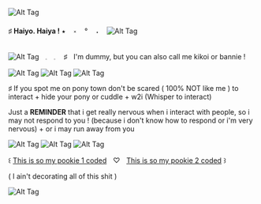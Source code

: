 ![Alt Tag](https://64.media.tumblr.com/904d33126515e0dbab9ad0bddc22a7bc/011185eda437489c-ca/s2048x3072/ca2fab7a2e7c5d41fc1e60a8154a61fa5ab5e613.pnj)

♯ **Haiyo. Haiya !** ⭑ ㅤ༝ ㅤ° ㅤ˖ㅤ ![Alt Tag](https://64.media.tumblr.com/702e892ef87344ec8eac94574b25498f/3a1dd0d929d3562e-7d/s75x75_c1/b1af0afb2d3d22c2f282ad2069ba8706416cc79d.gifv)

![Alt Tag](https://files.catbox.moe/2w6fkt.gif)ㅤ𓈒ㅤ𓈒 ㅤ♯ㅤI'm dummy, but you can also call me kikoi or bannie ! 

![Alt Tag](https://64.media.tumblr.com/dc5466fa52ff0b5883439564286270ce/147e422eed2ecc0d-d3/s100x200/f9d4e1ca6ba671f2ee10f50c804937919dd0c394.pnj) ![Alt Tag](https://64.media.tumblr.com/e7df767de43abdac1fb9e8b1f8ff8047/147e422eed2ecc0d-7d/s100x200/43a9ddc705f1e128b75d0ab745d75f405947bae8.pnj) ![Alt Tag](https://64.media.tumblr.com/8f084945f0f4f94450c475106a4aeb3f/3bf9185d18abb95b-8d/s100x200/2f4bd3b264f612783d0f941d3a7657e725257230.pnj)

♯ If you spot me on pony town don't be scared ( 100% NOT like me ) to interact + hide your pony or cuddle + w2i (Whisper to interact)

Just a **REMINDER** that i get really nervous when i interact with people, so i may not respond to you ! (because i don't know how to respond or i'm very nervous) + or i may run away from you

![Alt Tag](https://64.media.tumblr.com/2d69babfb331de34cbc5e4f2f234d734/cf682233aa864a9e-b0/s100x200/15e2b5bff1501649b759b21d7dec31ae858f3ead.gifv) ![Alt Tag](https://64.media.tumblr.com/748221bdf632e7f387bd2834a893de59/bfaaeb60d3ffc0b4-71/s100x200/000a982f7d005dec0194f07dc74a8aa5516d288b.pnj) ![Alt Tag](https://64.media.tumblr.com/781a146cfa0079b16c9c5c35100e78ad/bfaaeb60d3ffc0b4-d9/s250x400/857d744c1b6a665bb14a00b18258eeb030e97bf6.gifv)

꒰ [This is so my pookie 1 coded](https://www.youtube.com/watch?v=f5QbWqCKQ0o)ㅤ♡ㅤ[This is so my pookie 2 coded](https://www.youtube.com/watch?v=QW-RH1wAz04) ꒱


( I ain't decorating all of this shit )

![Alt Tag](https://64.media.tumblr.com/a9cfd00c04c3a0eff81bc5b072ec8388/011185eda437489c-7d/s2048x3072/75176a4fbd6b85048e5e3bece3365e6ac4ae41ac.pnj)

